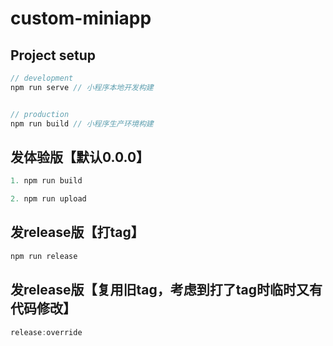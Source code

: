 # custom-miniapp

## Project setup

```javascript
// development
npm run serve // 小程序本地开发构建


// production
npm run build // 小程序生产环境构建

```
## 发体验版【默认0.0.0】
```javascript
1. npm run build

2. npm run upload
```

## 发release版【打tag】
```javascript
npm run release
```

## 发release版【复用旧tag，考虑到打了tag时临时又有代码修改】
```javascript
release:override
```